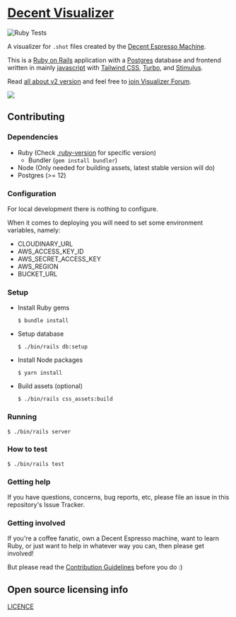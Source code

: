# [Decent Visualizer](https://visualizer.coffee/)

![Ruby Tests](https://github.com/miharekar/decent-visualizer/actions/workflows/ruby-tests.yml/badge.svg)

A visualizer for `.shot` files created by the [Decent Espresso Machine](https://decentespresso.com/).

This is a [Ruby on Rails](https://rubyonrails.org/) application with a [Postgres](https://www.postgresql.org/) database and frontend written in mainly [javascript](https://www.javascript.com/) with [Tailwind CSS](https://tailwindcss.com/), [Turbo](https://github.com/hotwired/turbo-rails), and [Stimulus](https://stimulus.hotwired.dev/).

Read [all about v2 version](https://public.3.basecamp.com/p/y8keyN8VrToTNwXw84ZvC2p1) and feel free to [join Visualizer Forum](https://decentforum.com/tag/visualizer).

[![](sample.png)](https://visualizer.coffee/shots/77152920-e5f5-4fd9-a54c-e84133ea1d3e)

## Contributing

### Dependencies

- Ruby (Check [.ruby-version](.ruby-version) for specific version)
  - Bundler (`gem install bundler`)
- Node (Only needed for building assets, latest stable version will do)
- Postgres (>= 12)

### Configuration

For local development there is nothing to configure.

When it comes to deploying you will need to set some environment variables, namely:

- CLOUDINARY_URL 
- AWS_ACCESS_KEY_ID
- AWS_SECRET_ACCESS_KEY 
- AWS_REGION 
- BUCKET_URL

### Setup

- Install Ruby gems
    ```shell
    $ bundle install
    ```
- Setup database
    ```shell
    $ ./bin/rails db:setup
    ```
- Install Node packages
    ```shell
    $ yarn install
    ```
- Build assets (optional)
    ```shell
    $ ./bin/rails css_assets:build
    ```

### Running

```shell
$ ./bin/rails server
```

### How to test

```shell
$ ./bin/rails test
```
### Getting help

If you have questions, concerns, bug reports, etc, please file an issue in this repository's Issue Tracker.

### Getting involved

If you're a coffee fanatic, own a Decent Espresso machine, want to learn Ruby, or just want to help in whatever way you can, then please get involved!

But please read the [Contribution Guidelines](CONTRIBUTING) before you do :)

## Open source licensing info

[LICENCE](LICENSE)
